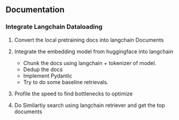 ## Documentation

### Integrate Langchain Dataloading
1. Convert the local pretraining docs into langchain Documents
2. Integrate the embedding model from huggingface into langchain
    - Chunk the docs using langchain + tokenizer of model. 
    - Dedup the docs
    - Implement Pydantic
    - Try to do some baseline retrievals. 
    
3. Profile the speed to find bottlenecks to optimize
4. Do Similartiy search using langchain retriever and get the top documents

